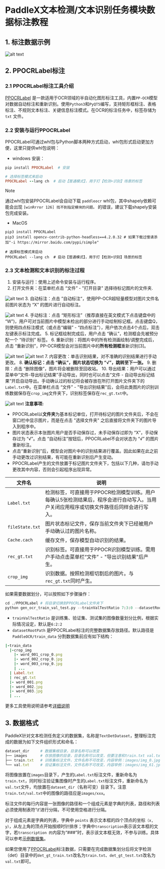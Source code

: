 # PaddleX文本检测/文本识别任务模块数据标注教程

## 1. 标注数据示例

![alt text](/tmp/images/data_prepare/ocr/01.png)
##  2. PPOCRLabel标注
### 2.1 PPOCRLabel标注工具介绍
[PPOCRLabel](https://github.com/PFCCLab/PPOCRLabel) 是一款适用于OCR领域的半自动化图形标注工具，内置`PP-OCR`模型对数据自动标注和重新识别。使用`Python3`和`PyQT5`编写，支持矩形框标注、表格标注、不规则文本标注、关键信息标注模式。在OCR的标注任务中，标签存储为 `txt` 文件。

### 2.2 安装与运行PPOCRLabel
PPOCRLabel可通过whl包与Python脚本两种方式启动，whl包形式启动更加方便，这里只提供whl包说明：

* windows 安装：
```ruby
pip install PPOCRLabel  # 安装

# 选择标签模式来启动
PPOCRLabel --lang ch  # 启动【普通模式】，用于打【检测+识别】场景的标签
```

>[!NOTE]
>通过whl包安装PPOCRLabel会自动下载 `paddleocr` whl包，其中shapely依赖可能会出现 `[winRrror 126] 找不到指定模块的问题。` 的错误，建议下载shapely安装包完成安装。

* MacOS
```
pip3 install PPOCRLabel
pip3 install opencv-contrib-python-headless==4.2.0.32 # 如果下载过慢请添加"-i https://mirror.baidu.com/pypi/simple"

# 选择标签模式来启动
PPOCRLabel --lang ch  # 启动【普通模式】，用于打【检测+识别】场景的标签
```
### 2.3 文本检测和文本识别的标注过程
1. 安装与运行：使用上述命令安装与运行程序。
2. 打开文件夹：在菜单栏点击 “文件” - "打开目录" 选择待标记图片的文件夹.

![alt text](/tmp/images/data_prepare/ocr/02.png)
3. 自动标注：点击 ”自动标注“，使用PP-OCR超轻量模型对图片文件名前图片状态为 “X” 的图片进行自动标注。

![alt text](/tmp/images/data_prepare/ocr/03.png)
4. 手动标注：点击 “矩形标注”（推荐直接在英文模式下点击键盘中的 “W”)，用户可对当前图片中模型未检出的部分进行手动绘制标记框。点击键盘Q，则使用四点标注模式（或点击“编辑” - “四点标注”），用户依次点击4个点后，双击左键表示标注完成。
5. 标记框绘制完成后，用户点击 “确认”，检测框会先被预分配一个 “待识别” 标签。
6. 重新识别：将图片中的所有检测画绘制/调整完成后，点击 “重新识别”，PP-OCR模型会对当前图片中的**所有检测框**重新识别[3]。

![alt text](/tmp/images/data_prepare/ocr/04.png)
![alt text](/tmp/images/data_prepare/ocr/05.png)
7. 内容更改：单击识别结果，对不准确的识别结果进行手动更改。
8. **确认标记：点击 “确认”，图片状态切换为 “√”，跳转至下一张。**
9. 删除：点击 “删除图像”，图片将会被删除至回收站。
10.  导出结果：用户可以通过菜单中“文件-导出标记结果”手动导出，同时也可以点击“文件 - 自动导出标记结果”开启自动导出。手动确认过的标记将会被存放在所打开图片文件夹下的`Label.txt`中。在菜单栏点击 “文件” - "导出识别结果"后，会将此类图片的识别训练数据保存在`crop_img`文件夹下，识别标签保存在`rec_gt.txt`中。

![alt text](/tmp/images/data_prepare/ocr/06.png)
**注意事项:**

* PPOCRLabel以**文件夹**为基本标记单位，打开待标记的图片文件夹后，不会在窗口栏中显示图片，而是在点击 "选择文件夹" 之后直接将文件夹下的图片导入到程序中。
* 图片状态表示本张图片用户是否手动保存过，未手动保存过即为 “X”，手动保存过为 “√”。点击 “自动标注”按钮后，PPOCRLabel不会对状态为 “√” 的图片重新标注。
* 点击“重新识别”后，模型会对图片中的识别结果进行覆盖。因此如果在此之前手动更改过识别结果，有可能在重新识别后产生变动。
* PPOCRLabel产生的文件放置于标记图片文件夹下，包括以下几种，请勿手动更改其中内容，否则会引起程序出现异常。
  
|文件名|说明|
|-|-|
|`Label.txt`|检测标签，可直接用于PPOCR检测模型训练。用户每确认5张检测结果后，程序会进行自动写入。当用户关闭应用程序或切换文件路径后同样会进行写入。|
|`fileState.txt`|图片状态标记文件，保存当前文件夹下已经被用户手动确认过的图片名称。|
|`Cache.cach`|缓存文件，保存模型自动识别的结果。|
|`rec_gt.txt`|识别标签。可直接用于PPOCR识别模型训练。需用户手动点击菜单栏“文件” - "导出识别结果"后产生。|
|`crop_img`|识别数据。按照检测框切割后的图片。与`rec_gt.txt`同时产生。|

如果需要数据划分，可以按照如下步骤操作：

```python
cd ./PPOCRLabel # 将目录切换到PPOCRLabel文件夹下
python gen_ocr_train_val_test.py --trainValTestRatio 7:3:0 --datasetRootPath ../train_data
```
* `trainValTestRatio` 是训练集、验证集、测试集的图像数量划分比例，根据实际情况设定，默认是`6:2:2`
* `datasetRootPath` 是PPOCRLabel标注的完整数据集存放路径。默认路径是 `PaddleOCR/train_data` 分割数据集前应有如下结构：

```ruby
|-train_data
  |-crop_img
    |- word_001_crop_0.png
    |- word_002_crop_0.jpg
    |- word_003_crop_0.jpg
    | ...
  | Label.txt
  | rec_gt.txt
  |- word_001.png
  |- word_002.jpg
  |- word_003.jpg
  | ...
```
更多工具使用说明请参考[详细说明](https://github.com/PaddlePaddle/PaddleOCR/blob/release/2.7/PPOCRLabel/README_ch.md)

##  3. 数据格式
PaddleX针对文本检测任务定义的数据集，名称是`TextDetDataset`，整理标注完成的数据为如下文件组织形式和命名：

```ruby
dataset_dir     # 数据集根目录，目录名称可以改变
├── images      # 存放图像的目录，目录名称可以改变，但要注意和train.txt val.txt的内容对应
├── train.txt   # 训练集标注文件，文件名称不可改变，内容举例：images/img_0.jpg \t [{"transcription": "MASA", "points": [[310, 104], [416, 141], [418, 216], [312, 179]]}, {...}]
└── val.txt     # 验证集标注文件，文件名称不可改变，内容举例：images/img_61.jpg \t [{"transcription": "TEXT", "points": [[31, 10], [310, 140], [420, 220], [310, 170]]}, {...}]
```
将图像放置在`images`目录下，产生的`Label.txt`标注文件，重新命名为`train.txt`，同时标注验证集图像时产生的`Label.txt`标注文件，重新命名为`val.txt`文件，均放置在`dataset_dir`（名称可变）目录下。注意`train.txt/val.txt`中的图像的路径应是`images/xxx`。

标注文件的每行内容是一张图像的路径和一个组成元素是字典的列表，路径和列表必须使用制表符’\t‘进行分隔，不可使用空格进行分隔。

对于组成元素是字典的列表，字典中 `points` 表示文本框的四个顶点的坐标`（x, y）`，从左上角的顶点开始按顺时针排序；字典中`transcription`表示该文本框的文字，若`transcription 的`内容为“###”时，表示该文本框无效，不参与训练。具体可以参考[示例数据集](https://paddle-model-ecology.bj.bcebos.com/paddlex/data/ocr_det_dataset_examples.tar)。

如果您使用了[PPOCRLabel](https://github.com/PaddlePaddle/PaddleOCR/blob/release/2.7/PPOCRLabel/README_ch.md)标注数据，只需要在完成数据集划分后将文字检测（det）目录中的`det_gt_train.txt`改名为`train.txt`、`det_gt_test.txt`改名为`val.txt`即可。



